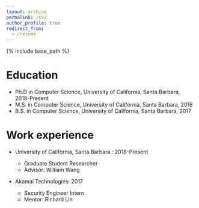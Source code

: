 ```yaml
---
layout: archive
permalink: /cv/
author_profile: true
redirect_from:
  - /resume
---
```


{% include base_path %}

Education
======
* Ph.D in Computer Science, University of California, Santa Barbara, 2018-Present
* M.S. in Computer Science, University of California, Santa Barbara, 2018
* B.S. in Computer Science, University of California, Santa Barbara, 2017

Work experience
======
* University of California, Santa Barbara : 2018-Present
  * Graduate Student Researcher
  * Advisor: William Wang

* Akamai Technologies: 2017
  * Security Engineer Intern
  * Mentor: Richard Lin
  


